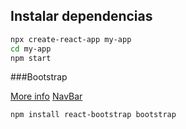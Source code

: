 ## Instalar dependencias

```bash
npx create-react-app my-app
cd my-app
npm start
```

###Bootstrap

[More info](https://react-bootstrap.github.io/getting-started/introduction)
[NavBar](https://react-bootstrap.github.io/components/navbar/)

```bash
npm install react-bootstrap bootstrap
```


